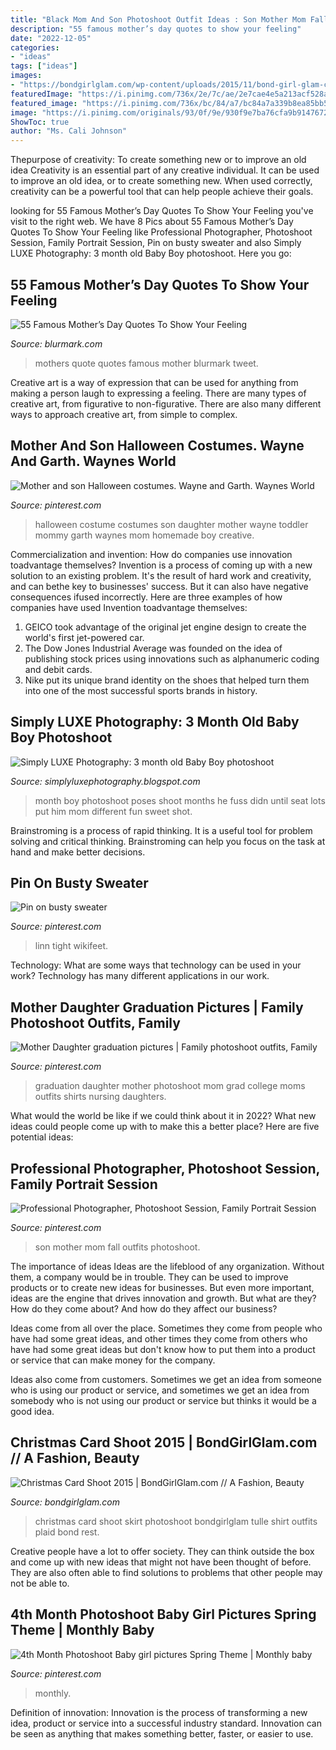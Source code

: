 ```yaml
---
title: "Black Mom And Son Photoshoot Outfit Ideas : Son Mother Mom Fall Outfits Photoshoot"
description: "55 famous mother’s day quotes to show your feeling"
date: "2022-12-05"
categories:
- "ideas"
tags: ["ideas"]
images:
- "https://bondgirlglam.com/wp-content/uploads/2015/11/bond-girl-glam-christmas-card-photoshoot-ideas-red-plaid-shirt-tulle-skirt-christian-louboutin-cute-family-gracious-may-baby-shoes-8.jpg"
featuredImage: "https://i.pinimg.com/736x/2e/7c/ae/2e7cae4e5a213acf528a1b750c23c4d5.jpg"
featured_image: "https://i.pinimg.com/736x/bc/84/a7/bc84a7a339b8ea85bb539c32840a8368--spring-theme-baby-girl-pictures.jpg"
image: "https://i.pinimg.com/originals/93/0f/9e/930f9e7ba76cfa9b914767235e23ed5e.jpg"
ShowToc: true
author: "Ms. Cali Johnson"
---
```



Thepurpose of creativity: To create something new or to improve an old idea
Creativity is an essential part of any creative individual. It can be used to improve an old idea, or to create something new. When used correctly, creativity can be a powerful tool that can help people achieve their goals.

	

		
looking for 55 Famous Mother’s Day Quotes To Show Your Feeling you've visit to the right web. We have 8 Pics about 55 Famous Mother’s Day Quotes To Show Your Feeling like Professional Photographer, Photoshoot Session, Family Portrait Session, Pin on busty sweater and also Simply LUXE Photography: 3 month old Baby Boy photoshoot. Here you go:
		
    
## 55 Famous Mother’s Day Quotes To Show Your Feeling

<img loading=lazy src="http://www.blurmark.com/wp-content/uploads/2017/03/Mothers-Day-Quote-44.jpg" onerror="this.onerror=null;this.src='https://tse3.mm.bing.net/th?id=OIP.idAnUehDbJXWZrg8pZzfXgAAAA&amp;pid=15.1';" alt="55 Famous Mother’s Day Quotes To Show Your Feeling">

_Source: blurmark.com_

>mothers quote quotes famous mother blurmark tweet. 

	

Creative art is a way of expression that can be used for anything from making a person laugh to expressing a feeling. There are many types of creative art, from figurative to non-figurative. There are also many different ways to approach creative art, from simple to complex.

    
## Mother And Son Halloween Costumes. Wayne And Garth. Waynes World

<img loading=lazy src="https://i.pinimg.com/736x/c9/8d/d0/c98dd0e4e5dd0f3c920761dbf876bba5--baby-halloween-halloween-.jpg" onerror="this.onerror=null;this.src='https://tse1.mm.bing.net/th?id=OIP.LlbyEYGOlDPT4Qt53G5c3AHaJ6&amp;pid=15.1';" alt="Mother and son Halloween costumes. Wayne and Garth. Waynes World">

_Source: pinterest.com_

>halloween costume costumes son daughter mother wayne toddler mommy garth waynes mom homemade boy creative. 

	

Commercialization and invention: How do companies use innovation toadvantage themselves?
Invention is a process of coming up with a new solution to an existing problem. It's the result of hard work and creativity, and can bethe key to businesses' success. But it can also have negative consequences ifused incorrectly. Here are three examples of how companies have used Invention toadvantage themselves: 
1. GEICO took advantage of the original jet engine design to create the world's first jet-powered car.
2. The Dow Jones Industrial Average was founded on the idea of publishing stock prices using innovations such as alphanumeric coding and debit cards.
3. Nike put its unique brand identity on the shoes that helped turn them into one of the most successful sports brands in history.

    
## Simply LUXE Photography: 3 Month Old Baby Boy Photoshoot

<img loading=lazy src="http://4.bp.blogspot.com/-A7tXxIQi6iQ/T2pVx-yIUMI/AAAAAAAAZXI/PUbRy3xBEUI/s640/jacob3.jpg" onerror="this.onerror=null;this.src='https://tse1.mm.bing.net/th?id=OIP.cgBYBOli9ZE68hwsBXJUswAAAA&amp;pid=15.1';" alt="Simply LUXE Photography: 3 month old Baby Boy photoshoot">

_Source: simplyluxephotography.blogspot.com_

>month boy photoshoot poses shoot months he fuss didn until seat lots put him mom different fun sweet shot. 

	

Brainstroming is a process of rapid thinking. It is a useful tool for problem solving and critical thinking. Brainstroming can help you focus on the task at hand and make better decisions.

    
## Pin On Busty Sweater

<img loading=lazy src="https://i.pinimg.com/originals/93/0f/9e/930f9e7ba76cfa9b914767235e23ed5e.jpg" onerror="this.onerror=null;this.src='https://tse1.mm.bing.net/th?id=OIP.0fhY15Go1Gzv2lBEDtbeigHaKf&amp;pid=15.1';" alt="Pin on busty sweater">

_Source: pinterest.com_

>linn tight wikifeet. 

	

Technology: What are some ways that technology can be used in your work?
Technology has many different applications in our work.

    
## Mother Daughter Graduation Pictures | Family Photoshoot Outfits, Family

<img loading=lazy src="https://i.pinimg.com/736x/2e/7c/ae/2e7cae4e5a213acf528a1b750c23c4d5.jpg" onerror="this.onerror=null;this.src='https://tse1.mm.bing.net/th?id=OIP.Xvourp5baWlf5jvp_C3DjwHaNL&amp;pid=15.1';" alt="Mother Daughter graduation pictures | Family photoshoot outfits, Family">

_Source: pinterest.com_

>graduation daughter mother photoshoot mom grad college moms outfits shirts nursing daughters. 

	

What would the world be like if we could think about it in 2022? What new ideas could people come up with to make this a better place? Here are five potential ideas:

    
## Professional Photographer, Photoshoot Session, Family Portrait Session

<img loading=lazy src="https://i.pinimg.com/originals/2d/b8/ab/2db8ab63c8e3c21607e1ad1eb2700f77.jpg" onerror="this.onerror=null;this.src='https://tse4.mm.bing.net/th?id=OIP.EHKpPXnOV5dvgspR2ZutAAHaNK&amp;pid=15.1';" alt="Professional Photographer, Photoshoot Session, Family Portrait Session">

_Source: pinterest.com_

>son mother mom fall outfits photoshoot. 

	

The importance of ideas
Ideas are the lifeblood of any organization. Without them, a company would be in trouble. They can be used to improve products or to create new ideas for businesses. But even more important, ideas are the engine that drives innovation and growth.
But what are they? How do they come about? And how do they affect our business?

Ideas come from all over the place. Sometimes they come from people who have had some great ideas, and other times they come from others who have had some great ideas but don't know how to put them into a product or service that can make money for the company.

Ideas also come from customers. Sometimes we get an idea from someone who is using our product or service, and sometimes we get an idea from somebody who is not using our product or service but thinks it would be a good idea.

    
## Christmas Card Shoot 2015 | BondGirlGlam.com // A Fashion, Beauty

<img loading=lazy src="https://bondgirlglam.com/wp-content/uploads/2015/11/bond-girl-glam-christmas-card-photoshoot-ideas-red-plaid-shirt-tulle-skirt-christian-louboutin-cute-family-gracious-may-baby-shoes-8.jpg" onerror="this.onerror=null;this.src='https://tse1.mm.bing.net/th?id=OIP.nn8Sy1rDqg7l4e1cKJJmVwHaLG&amp;pid=15.1';" alt="Christmas Card Shoot 2015 | BondGirlGlam.com // A Fashion, Beauty">

_Source: bondgirlglam.com_

>christmas card shoot skirt photoshoot bondgirlglam tulle shirt outfits plaid bond rest. 

	

Creative people have a lot to offer society. They can think outside the box and come up with new ideas that might not have been thought of before. They are also often able to find solutions to problems that other people may not be able to.

    
## 4th Month Photoshoot Baby Girl Pictures Spring Theme | Monthly Baby

<img loading=lazy src="https://i.pinimg.com/736x/bc/84/a7/bc84a7a339b8ea85bb539c32840a8368--spring-theme-baby-girl-pictures.jpg" onerror="this.onerror=null;this.src='https://tse1.mm.bing.net/th?id=OIP.jmh-yWt4Y09dHe7Gq8JhYgHaJn&amp;pid=15.1';" alt="4th Month Photoshoot Baby girl pictures Spring Theme | Monthly baby">

_Source: pinterest.com_

>monthly. 

	

Definition of innovation:
Innovation is the process of transforming a new idea, product or service into a successful industry standard. Innovation can be seen as anything that makes something better, faster, or easier to use.

